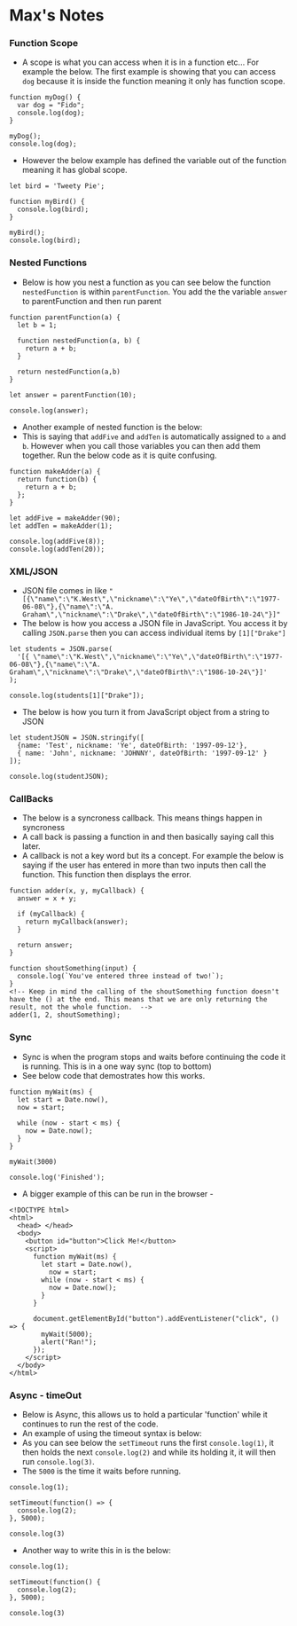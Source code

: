 # Max's Notes

### Function Scope

- A scope is what you can access when it is in a function etc... For example the below. The first example is showing that you can access `dog` because it is inside the function meaning it only has function scope.

```
function myDog() {
  var dog = "Fido";
  console.log(dog);
}

myDog();
console.log(dog);
```
- However the below example has defined the variable out of the function meaning it has global scope.

```
let bird = 'Tweety Pie';

function myBird() {
  console.log(bird);
}

myBird();
console.log(bird);
```

### Nested Functions

- Below is how you nest a function as you can see below the function `nestedFunction` is within `parentFunction`. You add the the variable `answer` to parentFunction and then run parent

```
function parentFunction(a) {
  let b = 1;

  function nestedFunction(a, b) {
    return a + b;
  }

  return nestedFunction(a,b)
}

let answer = parentFunction(10);

console.log(answer);
```

- Another example of nested function is the below:
- This is saying that `addFive` and `addTen` is automatically assigned to `a` and `b`. However when you call those variables you can then add them together. Run the below code as it is quite confusing.

```
function makeAdder(a) {
  return function(b) {
    return a + b;
  };
}

let addFive = makeAdder(90);
let addTen = makeAdder(1);

console.log(addFive(8));
console.log(addTen(20));
```

### XML/JSON

- JSON file comes in like `"[{\"name\":\"K.West\",\"nickname\":\"Ye\",\"dateOfBirth\":\"1977-06-08\"},{\"name\":\"A. Graham\",\"nickname\":\"Drake\",\"dateOfBirth\":\"1986-10-24\"}]"`
- The below is how you access a JSON file in JavaScript. You access it by calling `JSON.parse` then you can access individual items by `[1]["Drake"]`

```
let students = JSON.parse(
  '[{ \"name\":\"K.West\",\"nickname\":\"Ye\",\"dateOfBirth\":\"1977-06-08\"},{\"name\":\"A. Graham\",\"nickname\":\"Drake\",\"dateOfBirth\":\"1986-10-24\"}]'
);

console.log(students[1]["Drake"]);
```

- The below is how you turn it from JavaScript object from a string to JSON

```
let studentJSON = JSON.stringify([
  {name: 'Test', nickname: 'Ye', dateOfBirth: '1997-09-12'},
  { name: 'John', nickname: 'JOHNNY', dateOfBirth: '1997-09-12' }
]);

console.log(studentJSON);
```

### CallBacks 

- The below is a syncroness callback. This means things happen in syncroness
- A call back is passing a function in and then basically saying call this later. 
- A callback is not a key word but its a concept. For example the below is saying if the user has entered in more than two inputs then call the function. This function then displays the error. 

```
function adder(x, y, myCallback) {
  answer = x + y;

  if (myCallback) {
    return myCallback(answer);
  }

  return answer;
}

function shoutSomething(input) {
  console.log(`You've entered three instead of two!`);
}
<!-- Keep in mind the calling of the shoutSomething function doesn't have the () at the end. This means that we are only returning the result, not the whole function.  -->
adder(1, 2, shoutSomething);
```



### Sync

- Sync is when the program stops and waits before continuing the code it is running. This is in a one way sync (top to bottom)
- See below code that demostrates how this works.

```
function myWait(ms) {
  let start = Date.now(), 
  now = start;

  while (now - start < ms) {
    now = Date.now();
  }
}

myWait(3000)

console.log('Finished');
```

- A bigger example of this can be run in the browser - 

```
<!DOCTYPE html>
<html>
  <head> </head>
  <body>
    <button id="button">Click Me!</button>
    <script>
      function myWait(ms) {
        let start = Date.now(),
          now = start;
        while (now - start < ms) {
          now = Date.now();
        }
      }

      document.getElementById("button").addEventListener("click", () => {
        myWait(5000);
        alert("Ran!");
      });
    </script>
  </body>
</html>
```

### Async - timeOut

- Below is Async, this allows us to hold a particular 'function' while it continues to run the rest of the code.
- An example of using the timeout syntax is below:
- As you can see below the `setTimeout` runs the first `console.log(1)`, it then holds the next `console.log(2)` and while its holding it, it will then run `console.log(3)`.
- The `5000` is the time it waits before running.

```
console.log(1);

setTimeout(function() => {
  console.log(2);
}, 5000);

console.log(3)
```

- Another way to write this in is the below:

```
console.log(1);

setTimeout(function() {
  console.log(2);
}, 5000);

console.log(3)
```